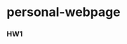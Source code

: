 # personal-webpage
<!DOCTYPE html>
<html>
<h3>HW1</h3>
<table>
<tr>
</tr>
<tr>
</tr>
<tr>
</tr>
<tr>
</tr>
<tr>
</tr>
<tr>
</tr>
<tr>
</tr>
</table>
<html>

